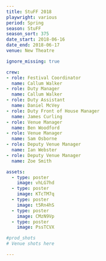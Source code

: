 ```yaml
---
title: StuFF 2018
playwright: various
period: Spring
season: StuFF
season_sort: 375
date_start: 2018-06-16
date_end: 2018-06-17
venue: New Theatre 

ignore_missing: true 

crew:
- role: Festival Coordinator
  name: Callum Walker
- role: Duty Manager
  name: Callum Walker
- role: Duty Assistant
  name: Daniel McVey
- role: Duty Front of House Manager
  name: James Curling 
- role: Venue Manager
  name: Ben Woodford
- role: Venue Manager
  name: Sam Osborne
- role: Deputy Venue Manager
  name: Ian Webster
- role: Deputy Venue Manager
  name: Zoe Smith

assets:
  - type: poster
    image: vhLG7hd
  - type: poster
    image: KTcTM7q
  - type: poster
    image: t5Rn4hS
  - type: poster
    image: CMzN9Vp
  - type: poster
    image: PssTCVX

#prod_shots
# Venue shots here 

---
```

